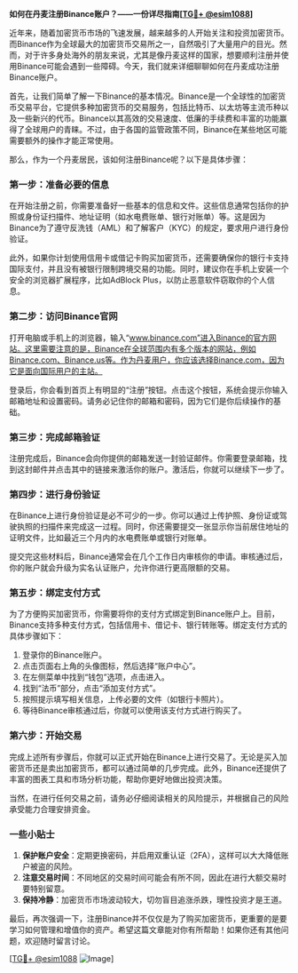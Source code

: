 **如何在丹麦注册Binance账户？——一份详尽指南[[TG💪+ @esim1088](https://t.me/s/esim1088)]**

近年来，随着加密货币市场的飞速发展，越来越多的人开始关注和投资加密货币。而Binance作为全球最大的加密货币交易所之一，自然吸引了大量用户的目光。然而，对于许多身处海外的朋友来说，尤其是像丹麦这样的国家，想要顺利注册并使用Binance可能会遇到一些障碍。今天，我们就来详细聊聊如何在丹麦成功注册Binance账户。

首先，让我们简单了解一下Binance的基本情况。Binance是一个全球性的加密货币交易平台，它提供多种加密货币的交易服务，包括比特币、以太坊等主流币种以及一些新兴的代币。Binance以其高效的交易速度、低廉的手续费和丰富的功能赢得了全球用户的青睐。不过，由于各国的监管政策不同，Binance在某些地区可能需要额外的操作才能正常使用。

那么，作为一个丹麦居民，该如何注册Binance呢？以下是具体步骤：

### **第一步：准备必要的信息**
在开始注册之前，你需要准备好一些基本的信息和文件。这些信息通常包括你的护照或身份证扫描件、地址证明（如水电费账单、银行对账单）等。这是因为Binance为了遵守反洗钱（AML）和了解客户（KYC）的规定，要求用户进行身份验证。

此外，如果你计划使用信用卡或借记卡购买加密货币，还需要确保你的银行卡支持国际支付，并且没有被银行限制跨境交易的功能。同时，建议你在手机上安装一个安全的浏览器扩展程序，比如AdBlock Plus，以防止恶意软件窃取你的个人信息。

### **第二步：访问Binance官网**
打开电脑或手机上的浏览器，输入“www.binance.com”进入Binance的官方网站。这里需要注意的是，Binance在全球范围内有多个版本的网站，例如Binance.com、Binance.us等。作为丹麦用户，你应该选择Binance.com，因为它是面向国际用户的主站。

登录后，你会看到首页上有明显的“注册”按钮。点击这个按钮，系统会提示你输入邮箱地址和设置密码。请务必记住你的邮箱和密码，因为它们是你后续操作的基础。

### **第三步：完成邮箱验证**
注册完成后，Binance会向你提供的邮箱发送一封验证邮件。你需要登录邮箱，找到这封邮件并点击其中的链接来激活你的账户。激活后，你就可以继续下一步了。

### **第四步：进行身份验证**
在Binance上进行身份验证是必不可少的一步。你可以通过上传护照、身份证或驾驶执照的扫描件来完成这一过程。同时，你还需要提交一张显示你当前居住地址的证明文件，比如最近三个月内的水电费账单或银行对账单。

提交完这些材料后，Binance通常会在几个工作日内审核你的申请。审核通过后，你的账户就会升级为实名认证账户，允许你进行更高限额的交易。

### **第五步：绑定支付方式**
为了方便购买加密货币，你需要将你的支付方式绑定到Binance账户上。目前，Binance支持多种支付方式，包括信用卡、借记卡、银行转账等。绑定支付方式的具体步骤如下：

1. 登录你的Binance账户。
2. 点击页面右上角的头像图标，然后选择“账户中心”。
3. 在左侧菜单中找到“钱包”选项，点击进入。
4. 找到“法币”部分，点击“添加支付方式”。
5. 按照提示填写相关信息，上传必要的文件（如银行卡照片）。
6. 等待Binance审核通过后，你就可以使用该支付方式进行购买了。

### **第六步：开始交易**
完成上述所有步骤后，你就可以正式开始在Binance上进行交易了。无论是买入加密货币还是卖出加密货币，都可以通过简单的几步完成。此外，Binance还提供了丰富的图表工具和市场分析功能，帮助你更好地做出投资决策。

当然，在进行任何交易之前，请务必仔细阅读相关的风险提示，并根据自己的风险承受能力合理安排资金。

### **一些小贴士**
1. **保护账户安全**：定期更换密码，并启用双重认证（2FA），这样可以大大降低账户被盗的风险。
2. **注意交易时间**：不同地区的交易时间可能会有所不同，因此在进行大额交易时要特别留意。
3. **保持冷静**：加密货币市场波动较大，切勿盲目追涨杀跌，理性投资才是王道。

最后，再次强调一下，注册Binance并不仅仅是为了购买加密货币，更重要的是要学习如何管理和增值你的资产。希望这篇文章能对你有所帮助！如果你还有其他问题，欢迎随时留言讨论。

[[TG💪+ @esim1088](https://t.me/s/esim1088) ![Image](https://i.postimg.cc/4NQfJmqS/Snipaste-2025-05-13-00-14-12.png)]